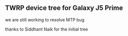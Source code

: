 ## TWRP device tree for Galaxy J5 Prime

we are still working to resolve MTP bug 


thanks to  Siddhant Naik for the initial tree 
